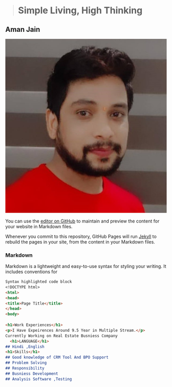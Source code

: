 > # Simple Living, High Thinking 

## Aman Jain
![Sicherung vorbereiten](/img/shortAman.jpg)

You can use the [editor on GitHub](https://github.com/amanjain1988/amanjain1988.github.io/edit/main/index.md) to maintain and preview the content for your website in Markdown files.

Whenever you commit to this repository, GitHub Pages will run [Jekyll](https://jekyllrb.com/) to rebuild the pages in your site, from the content in your Markdown files.

### Markdown

Markdown is a lightweight and easy-to-use syntax for styling your writing. It includes conventions for

```markdown
Syntax highlighted code block
<!DOCTYPE html>
<html>
<head>
<title>Page Title</title>
</head>
<body>

<h1>Work Experiences</h1>
<p>I Have Expeirences Around 9.5 Year in Multiple Stream.</p>
Currently Working on Real Estate Busniess Company
  <h1>LANGUAGE</h1>
## Hindi ,English
<h1>Skills</h1>
## Good knowledge of CRM Tool And BPO Support 
## Problem Solving
## Responsibility
## Busniess Development 
## Analysis Software ,Testing   

